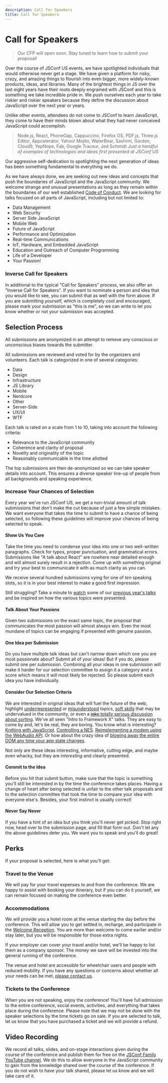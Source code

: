 ```yaml
---
description: Call for Speakers
title: Call for Speakers
---
```


# Call for Speakers

> Our CFP will open soon. Stay tuned to learn how to submit your proposal!

Over the course of JSConf US events, we have spotlighted individuals that would otherwise never get a stage. We have given a platform for risky, crazy, and amazing things to flourish into even bigger, more widely-known products, ideas, and libraries. Many of the brightest things in JS over the last eight years have their roots deeply engrained with JSConf and this is something we take incredible pride in. We push ourselves each year to take riskier and riskier speakers because they define the discussion about JavaScript over the next year or years.

Unlike other events, attendees do not come to JSConf to learn JavaScript, they come to have their minds blown about what they had never conceived JavaScript could accomplish.

> Node.js, React, PhoneGap, Cappuccino, Firefox OS, PDF.js, Three.js Editor, Appcelerator, Yahoo! Mojito, WaterBear, Sashimi, Gordon, Cloud9, YepNope, Fab, Google Traceur, Jed Schmidt
> <cite>Just a handful of examples of technologies and ideas first presented at JSConf US</cite>

Our aggressive self-dedication to spotlighting the next generation of ideas has been something fundamental to everything we do.

As we have always done, we are seeking out new ideas and concepts that push the boundaries of JavaScript and the JavaScript community. We welcome strange and unusual presentations as long as they remain within the boundaries of our well established [Code of Conduct](/code-of-conduct/). We are looking for talks focused on all parts of JavaScript, including but not limited to:

* Data Management
* Web Security
* Server Side JavaScript
* Mobile Web
* Future of JavaScript
* Performance and Optimization
* Real-time Communications
* IoT, Hardware, and Embedded JavaScript
* Education and Outreach of Computer Programming
* Life of a Developer
* Your Passion!

### Inverse Call for Speakers

In additional to the typical "Call for Speakers" process, we also offer an "Inverse Call for Speakers". If you want to nominate a person and idea that you would like to see, you can submit that as well with the form above. If you are submitting yourself, which is completely cool and encouraged, please mark your submission as "this is me", so we can write to let you know whether or not your submission was accepted.

## Selection Process

All submissions are anonymized in an attempt to remove any conscious or unconscious biases towards the submitter.

All submissions are reviewed and voted for by the organizers and volunteers. Each talk is categorized in one of several categories:

* Data
* Design
* Infrastructure
* JS Library
* Mobile
* Nerdcore
* Other
* Server-Side
* UX/UI
* WTF

Each talk is rated on a scale from 1 to 10, taking into account the following criteria:

* Relevance to the JavaScript community
* Coherence and clarity of proposal
* Novelty and originality of the topic
* Reasonably communicable in the time allotted

The top submissions are then de-anonymized so we can take speaker details into account. This ensures a diverse speaker line-up of people from all backgrounds and speaking experience.

### Increase Your Chances of Selection

Every year we've run JSConf US, we get a non-trivial amount of talk submissions that don't make the cut because of just a few simple mistakes. We want everyone that takes the time to submit to have a chance of being selected, so following these guidelines will improve your chances of being selected to speak.

#### Show Us You Care

Take the time you need to condense your idea into one or two well-written paragraphs. Check for typos, proper punctuation, and grammatical errors. Submissions like "A talk about React" are nowhere near detailed enough and will almost surely result in a rejection. Come up with something original and try your best to communicate it with as much clarity as you can.

We receive several hundred submissions vying for one of _ten_ speaking slots, so it is in your best interest to make a good first impression.

Still struggling? Take a minute to [watch][yt-lastcall] some of our [previous year's talks][yt-2015] and be inspired on how the various topics were presented.

#### Talk About Your Passions

Given two submissions on the exact same topic, the proposal that communicates the most passion will almost always win. Even the most mundane of topics can be engaging if presented with genuine passion.

#### One Idea per Submission

Do you have multiple talk ideas but can't narrow down which one you are most passionate about? Submit all of your ideas! But if you do, please submit one per submission. Combining all your ideas in one submission will make it harder for our selection committee to assign it a category and a score which means it will most likely be rejected. So please submit each idea you have individually.

#### Consider Our Selection Criteria

We are interested in original ideas that will fuel the future of the web, highlight [underrepresented][auto-a11y] or [misunderstood][emo-safety] topics, [soft skills][soft-talk] that may be undervalued in the community, or even a [~~joke~~ totally serious discussion about sorting][jorts]. We've all seen "Intro to Framework X" talks. They are easy to come by and, let's be real, they are boring. You know what _is_ interesting? [Knitting with JavaScript][knitting-js]. [Controlling a NES][nes-js]. [Reimplementing a modem using the WebAudio API][modem-js]. Or how about the crazy idea of [blowing away the entire DOM any time your app state changes][react-js].

Not only are these ideas interesting, informative, cutting edge, and maybe even whacky, but they are _interesting_ and clearly presented.

#### Commit to the Idea

Before you hit that submit button, make sure that the topic is something you'll still be interested in by the time the conference takes places. Having a change of heart after being selected is unfair to the other talk proposals and to the selection committee that took the time to compare your idea with everyone else's. Besides, your first instinct is usually correct!

#### Never Say Never

If you have a hint of an idea but you think you'll never get picked. Stop right now, head over to the submission page, and fill that form out. Don't let any the above guidelines deter you. We want you to speak and you'll do great!

## Perks

If your proposal is selected, here is what you'll get:

### Travel to the Venue

We will pay for your travel expenses to and from the conference. We are happy to assist with booking your itinerary, but if you can do it yourself, we can remain focused on making the conference even better.

### Accommodations

We will provide you a hotel room at the venue starting the day before the conference. This will allow you to get settled in, recharge, and participate in the [Welcome Reception](/schedule/#welcome-reception). You are more than welcome to come earlier and/or stay later, but you will be responsible for those extra nights.

If your employer can cover your travel and/or hotel, we'll be happy to list them as a company sponsor. The money we save will be invested into the general running of the conference.

The venue and hotel are accessible for wheelchair users and people with reduced mobility. If you have any questions or concerns about whether all your needs can be met, [please contact us](mailto:derek@jsconf.us).

### Tickets to the Conference

When you are not speaking, enjoy the conference! You'll have full admission to the entire conference, social events, activities, and everything that takes place during the conference. Please note that we may not be done with the speaker selections by the time tickets go on sale. If you are selected to talk, let us know that you have purchased a ticket and we will provide a refund.

## Video Recording

We record all talks, slides, and on-stage interactions given during the course of the conference and publish them for free on the [JSConf Family YouTube channel][yt]. We do this to allow everyone in the JavaScript community to gain from the knowledge shared over the course of the conference. If you do not wish to have your talk shared, please let us know and we will take care of it.

[yt-lastcall]: https://www.youtube.com/watch?v=NrmUU_Dzqqo&list=PL37ZVnwpeshEV5FASM9f8K29kCrHiKIwO
[yt-2015]: https://www.youtube.com/watch?v=1DoveeFXptY&list=PL37ZVnwpeshEkVjFZlLm1krvx0mPYPOoq
[knitting-js]: https://www.youtube.com/watch?v=X1Cc1vrvjdY
[nes-js]: https://www.youtube.com/watch?v=zf1sWtKKvys
[modem-js]: https://www.youtube.com/watch?v=UKa20yPzGbU
[react-js]: https://www.youtube.com/watch?v=GW0rj4sNH2w
[soft-talk]: https://www.youtube.com/watch?v=1pBxxuxvCjU
[auto-a11y]: https://www.youtube.com/watch?v=-XUmf_RPF8k
[jorts]: https://www.youtube.com/watch?v=pj4U_W0OFoE
[emo-safety]: https://www.youtube.com/watch?v=0_mgp_VWIe0
[yt]: https://youtube.com/jsconfeu
